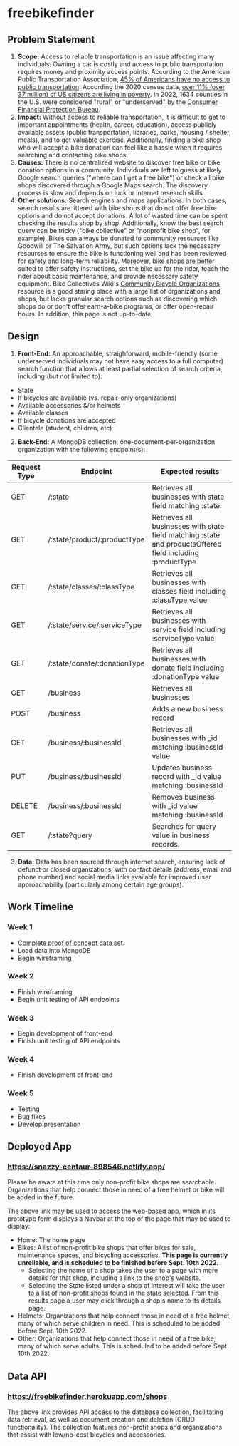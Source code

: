 # freebikefinder

## Problem Statement

1. **Scope:** Access to reliable transportation is an issue affecting many individuals. Owning a car is costly and access to public transportation requires money and proximity access points. According to the American Public Transportation Association, [45% of Americans have no access to public transportation](https://www.apta.com/news-publications/public-transportation-facts/). According the 2020 census data, [over 11% (over 37 million) of US citizens are living in poverty](https://www.prb.org/resources/how-poverty-in-the-united-states-is-measured-and-why-it-matters/). In 2022, 1634 counties in the U.S. were considered "rural" or "underserved" by the [Consumer Financial Protection Bureau](https://www.consumerfinance.gov/compliance/compliance-resources/mortgage-resources/rural-and-underserved-counties-list/).
2. **Impact:** Without access to reliable transportation, it is difficult to get to important appointments (health, career, education), access publicly available assets (public transportation, libraries, parks, housing / shelter, meals), and to get valuable exercise. Additionally, finding a bike shop who will accept a bike donation can feel like a hassle when it requires searching and contacting bike shops.
3. **Causes:** There is no centralized website to discover free bike or bike donation options in a community. Individuals are left to guess at likely Google search queries ("where can I get a free bike") or check all bike shops discovered through a Google Maps search. The discovery process is slow and depends on luck or internet research skills.
4. **Other solutions:** Search engines and maps applications. In both cases, search results are littered with bike shops that do not offer free bike options and do not accept donations. A lot of wasted time can be spent checking the results shop by shop. Additionally, know the best search query can be tricky ("bike collective" or "nonprofit bike shop", for example). Bikes can always be donated to community resources like Goodwill or The Salvation Army, but such options lack the necessary resources to ensure the bike is functioning well and has been reviewed for safety and long-term reliability. Moreover, bike shops are better suited to offer safety instructions, set the bike up for the rider, teach the rider about basic maintenance, and provide necessary safety equipment. Bike Collectives Wiki's [Community Bicycle Organizations](https://www.bikecollectives.org/wiki/Community_Bicycle_Organizations) resource is a good staring place with a large list of organizations and shops, but lacks granular search options such as discovering which shops do or don't offer earn-a-bike programs, or offer open-repair hours. In addition, this page is not up-to-date.

## Design

1. **Front-End:** An approachable, straighforward, mobile-friendly (some underserved individuals may not have easy access to a full computer) search function that allows at least partial selection of search criteria, including (but not limited to):

- State
- If bicycles are available (vs. repair-only organizations)
- Available accessories &/or helmets
- Available classes
- If bicycle donations are accepted
- Clientele (student, children, etc)

2. **Back-End:** A MongoDB collection, one-document-per-organization organization with the following endpoint(s):

| Request Type | Endpoint                     | Expected results                                                                                           |
| ------------ | ---------------------------- | ---------------------------------------------------------------------------------------------------------- |
| GET          | /:state                      | Retrieves all businesses with state field matching :state.                                                 |
| GET          | /:state/product/:productType | Retrieves all businesses with state field matching :state and productsOffered field including :productType |
| GET          | /:state/classes/:classType   | Retrieves all businesses with classes field including :classType value                                     |
| GET          | /:state/service/:serviceType | Retrieves all businesses with service field including :serviceType value                                   |
| GET          | /:state/donate/:donationType | Retrieves all businesses with donate field including :donationType value                                   |
| GET          | /business                    | Retrieves all businesses                                                                                   |
| POST         | /business                    | Adds a new business record                                                                                 |
| GET          | /business/:businessId        | Retrieves all businesses with \_id matching :businessId value                                              |
| PUT          | /business/:businessId        | Updates business record with \_id value matching :businessId                                               |
| DELETE       | /business/:businessId        | Removes business with \_id value matching :businessId                                                      |
| GET          | /:state?query                | Searches for query value in business records.                                                              |

3. **Data:** Data has been sourced through internet search, ensuring lack of defunct or closed organizations, with contact details (address, email and phone number) and social media links available for improved user approachability (particularly among certain age groups).

## Work Timeline

### Week 1

- [Complete proof of concept data set](https://docs.google.com/spreadsheets/d/13HB8NiuPO73cRedv-w-ww59k3hI5NAMnZrP_jkeGzt8/edit#gid=0).
- Load data into MongoDB
- Begin wireframing

### Week 2

- Finish wireframing
- Begin unit testing of API endpoints

### Week 3

- Begin development of front-end
- Finish unit testing of API endpoints

### Week 4

- Finish development of front-end

### Week 5

- Testing
- Bug fixes
- Develop presentation

## Deployed App

### https://snazzy-centaur-898546.netlify.app/

Please be aware at this time only non-profit bike shops are searchable. Organizations that help connect those in need of a free helmet or bike will be added in the future.

The above link may be used to access the web-based app, which in its prototype form displays a Navbar at the top of the page that may be used to display:
* Home: The home page
* Bikes: A list of non-profit bike shops that offer bikes for sale, maintenance spaces, and bicycling accessories. **This page is currently unreliable, and is scheduled to be finished before Sept. 10th 2022.**
  * Selecting the name of a shop takes the user to a page with more details for that shop, including a link to the shop's website. 
  * Selecting the State listed under a shop of interest will take the user to a list of non-profit shops found in the state selected. From this results page a user may click through a shop's name to its details page.
* Helmets:  Organizations that help connect those in need of a free helmet, many of which serve children in need. This is scheduled to be added before Sept. 10th 2022.
* Other: Organizations that help connect those in need of a free bike, many of which serve adults. This is scheduled to be added before Sept. 10th 2022.

## Data API

### https://freebikefinder.herokuapp.com/shops

The above link provides API access to the database collection, facilitating data retrieval, as well as document creation and deletion (CRUD functionality). The collection features non-profit shops and organizations that assist with low/no-cost bicycles and accessories.